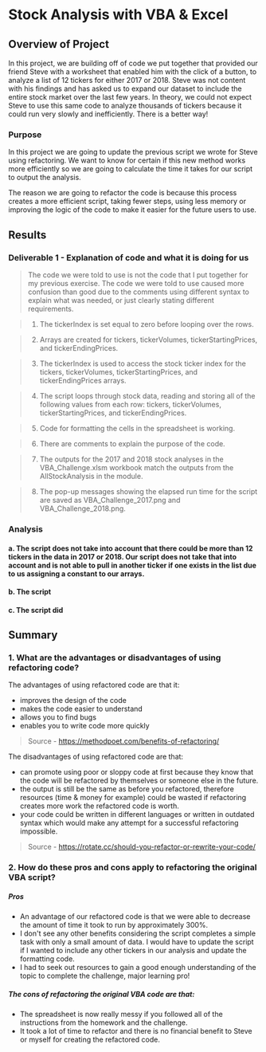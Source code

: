 # **Stock Analysis with VBA & Excel**

## **Overview of Project**


In this project, we are building off of code we put together that provided our friend Steve with a worksheet that enabled him with the click of a button, to analyze a list of 12 tickers for either 2017 or 2018. Steve was not content with his findings and has asked us to expand our dataset to include the entire stock market over the last few years. In theory, we could not expect Steve to use this same code to analyze thousands of tickers because it could run very slowly and inefficiently. There is a better way!

### Purpose
In this project we are going to update the previous script we wrote for Steve using refactoring. We want to know for certain if this new method works more efficiently so we are going to calculate the time it takes for our script to output the analysis.

The reason we are going to refactor the code is because this process creates a more efficient script, taking fewer steps, using less memory or improving the logic of the code to make it easier for the future users to use.



## **Results**

### Deliverable 1 - Explanation of code and what it is doing for us

> The code we were told to use is not the code that I put together for my previous exercise. The code we were told to use caused more confusion than good due to the comments using different syntax to explain what was needed, or just clearly stating different requirements.

> 1. The tickerIndex is set equal to zero before looping over the rows.

> 2. Arrays are created for tickers, tickerVolumes, tickerStartingPrices, and tickerEndingPrices.

> 3. The tickerIndex is used to access the stock ticker index for the tickers, tickerVolumes, tickerStartingPrices, and tickerEndingPrices arrays.

> 4. The script loops through stock data, reading and storing all of the following values from each row: tickers, tickerVolumes, tickerStartingPrices, and tickerEndingPrices.

> 5. Code for formatting the cells in the spreadsheet is working.

> 6. There are comments to explain the purpose of the code.

> 7. The outputs for the 2017 and 2018 stock analyses in the VBA_Challenge.xlsm workbook match the outputs from the AllStockAnalysis in the module.

> 8. The pop-up messages showing the elapsed run time for the script are saved as VBA_Challenge_2017.png and VBA_Challenge_2018.png.

### Analysis
#### a. The script does not take into account that there could be more than 12 tickers in the data in 2017 or 2018. Our script does not take that into account and is not able to pull in another ticker if one exists in the list due to us assigning a constant to our arrays.
#### b. The script
#### c. The script did


## **Summary**

### 1. What are the advantages or disadvantages of using refactoring code?
The advantages of using refactored code are that it:
- improves the design of the code
- makes the code easier to understand
- allows you to find bugs
- enables you to write code more quickly
> Source - https://methodpoet.com/benefits-of-refactoring/

The disadvantages of using refactored code are that:
- can promote using poor or sloppy code at first because they know that the code will be refactored by themselves or someone else in the future.
- the output is still be the same as before you refactored, therefore resources (time & money for example) could be wasted if refactoring creates more work the refactored code is worth.
- your code could be written in different languages or written in outdated syntax which would make any attempt for a successful refactoring impossible.
> Source - https://rotate.cc/should-you-refactor-or-rewrite-your-code/

### 2. How do these pros and cons apply to refactoring the original VBA script?
##### Pros
- An advantage of our refactored code is that we were able to decrease the amount of time it took to run by approximately 300%.
- I don't see any other benefits considering the script completes a simple task with only a small amount of data. I would have to update the script if I wanted to include any other tickers in our analysis and update the formatting code.
- I had to seek out resources to gain a good enough understanding of the topic to complete the challenge, major learning pro!

##### The cons of refactoring the original VBA code are that:
- The spreadsheet is now really messy if you followed all of the instructions from the homework and the challenge.
- It took a lot of time to refactor and there is no financial benefit to Steve or myself for creating the refactored code.